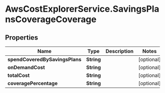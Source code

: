 # AwsCostExplorerService.SavingsPlansCoverageCoverage

## Properties

Name | Type | Description | Notes
------------ | ------------- | ------------- | -------------
**spendCoveredBySavingsPlans** | **String** |  | [optional] 
**onDemandCost** | **String** |  | [optional] 
**totalCost** | **String** |  | [optional] 
**coveragePercentage** | **String** |  | [optional] 


